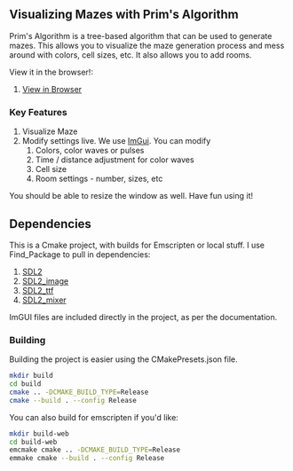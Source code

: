 ## Visualizing Mazes with Prim's Algorithm 

Prim's Algorithm is a tree-based algorithm that can be used to generate mazes. 
This allows you to visualize the maze generation process and mess around with colors, 
cell sizes, etc. It also allows you to add rooms. 

View it in the browser!:

1. [View in Browser](https://hbeadles.github.io/prims-algorithm-maze-generation/maze.html)

### Key Features

1. Visualize Maze
2. Modify settings live. We use [ImGui](https://github.com/ocornut/imgui). You can modify
   1. Colors, color waves or pulses
   2. Time / distance adjustment for color waves
   3. Cell size
   4. Room settings - number, sizes, etc

You should be able to resize the window as well. Have fun using it!

## Dependencies
This is a Cmake project, with builds for Emscripten or local stuff. I use Find_Package to pull in dependencies:
1. [SDL2](https://www.libsdl.org/)
2. [SDL2_image](https://github.com/libsdl-org/SDL_image) 
3. [SDL2_ttf](https://github.com/libsdl-org/SDL_ttf)
4. [SDL2_mixer](https://github.com/libsdl-org/SDL_mixer)

ImGUI files are included directly in the project, as per the documentation. 

### Building

Building the project is easier using the CMakePresets.json file. 


```bash
mkdir build
cd build
cmake .. -DCMAKE_BUILD_TYPE=Release
cmake --build . --config Release
```

You can also build for emscripten if you'd like:

```bash
mkdir build-web
cd build-web
emcmake cmake .. -DCMAKE_BUILD_TYPE=Release
emmake cmake --build . --config Release
```
